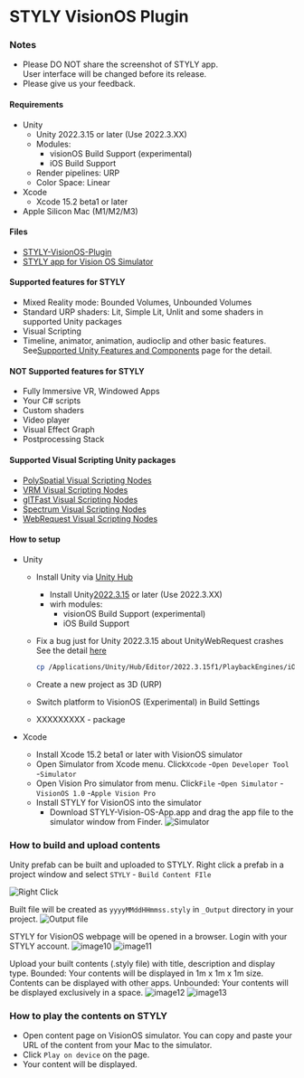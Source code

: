 # STYLY VisionOS Plugin

### Notes
* Please DO NOT share the screenshot of STYLY app.  
User interface will be changed before its release.
* Please give us your feedback.  

#### Requirements

* Unity
  * Unity 2022.3.15 or later (Use 2022.3.XX)
  * Modules:
    * visionOS Build Support (experimental)
    * iOS Build Support
  * Render pipelines: URP
  * Color Space: Linear
* Xcode
  * Xcode 15.2 beta1 or later
* Apple Silicon Mac (M1/M2/M3)

#### Files

* [STYLY-VisionOS-Plugin](https://drive.google.com/uc?export=download&id=1opDf03H5RrfYrJmeDMfXw3WCMrJ4nZWU)
* [STYLY app for Vision OS Simulator](https://drive.google.com/uc?export=download&id=1GR4Xw14_gMSG_fW7dyXPoTyFde4D6Vwz)

#### Supported features for STYLY

* Mixed Reality mode: Bounded Volumes, Unbounded Volumes
* Standard URP shaders: Lit, Simple Lit, Unlit and some shaders in supported Unity packages
* Visual Scripting
* Timeline, animator, animation, audioclip and other basic features. See[Supported Unity Features and Components](https://docs.unity3d.com/Packages/com.unity.polyspatial.visionos@0.7/manual/SupportedFeatures.html) page for the detail.

#### **NOT** Supported features for STYLY

* Fully Immersive VR, Windowed Apps
* Your C# scripts
* Custom shaders
* Video player
* Visual Effect Graph
* Postprocessing Stack

#### Supported Visual Scripting Unity packages

* [PolySpatial Visual Scripting Nodes](https://openupm.com/packages/com.styly.polyspatial-visualscripting-nodes/)
* [VRM Visual Scripting Nodes](https://openupm.com/packages/com.from2001.vrm-visualscripting-nodes/)
* [glTFast Visual Scripting Nodes](https://openupm.com/packages/com.from2001.gltfast-visualscripting-nodes/)
* [Spectrum Visual Scripting Nodes](https://openupm.com/packages/com.from2001.spectrum-visualscripting-nodes/)
* [WebRequest Visual Scripting Nodes](https://openupm.com/packages/com.styly.webrequest-visualscripting-nodes/)

#### How to setup

* Unity

  * Install Unity via [Unity Hub](https://unity.com/unity-hub)

    * Install Unity[2022.3.15](https://unity.com/ja/releases/editor/whats-new/2022.3.15) or later (Use 2022.3.XX)
    * wirh modules:
      * visionOS Build Support (experimental)
      * iOS Build Support
  * Fix a bug just for Unity 2022.3.15 about UnityWebRequest crashes
    See the detail [here](https://discussions.unity.com/t/unitywebrequest-crashes-app/316641/29)

    ```sh
    cp /Applications/Unity/Hub/Editor/2022.3.15f1/PlaybackEngines/iOSSupport/Trampoline/Classes/Unity/UnityWebRequest.mm /Applications/Unity/Hub/Editor/2022.3.15f1/PlaybackEngines/VisionOSPlayer/Trampoline/Classes/Unity/UnityWebRequest.mm
    ```
  * Create a new project as 3D (URP)
  * Switch platform to VisionOS (Experimental) in Build Settings
  * XXXXXXXXX - package
* Xcode

  * Install Xcode 15.2 beta1 or later with VisionOS simulator
  * Open Simulator from Xcode menu. Click`Xcode` -`Open Developer Tool` -`Simulator`
  * Open Vision Pro simulator from menu. Click`File` -`Open Simulator` -`VisionOS 1.0` -`Apple Vision Pro`
  * Install STYLY for VisionOS into the simulator
    * Download STYLY-Vision-OS-App.app and drag the app file to the simulator window from Finder.
![Simulator](https://github.com/styly-dev/PolySpatial_VisualScriptingNodes/assets/387880/0e2da2ad-f45c-4452-b71e-9339ade58fd6)

### How to build and upload contents

Unity prefab can be built and uploaded to STYLY. Right click a prefab in a project window and select `STYLY` - `Build Content FIle`

![Right Click](https://github.com/styly-dev/PolySpatial_VisualScriptingNodes/assets/387880/bb5b85d5-4106-4561-aeca-cc8a5297c5cd)

Built file will be created as `yyyyMMddHHmmss.styly` in `_Output` directory in your project.
![Output file](https://github.com/styly-dev/PolySpatial_VisualScriptingNodes/assets/387880/555c708b-787c-48a6-ba93-13c168643f44)

STYLY for VisionOS webpage will be opened in a browser. Login with your STYLY account.
![image10](https://github.com/styly-dev/PolySpatial_VisualScriptingNodes/assets/387880/b82c11f0-706d-434e-9b50-c67b6eca11f9)
![image11](https://github.com/styly-dev/PolySpatial_VisualScriptingNodes/assets/387880/3570cd01-34a0-46a3-b927-f8d087db330b)

Upload your built contents (.styly file) with title, description and display type.
Bounded: Your contents will be displayed in 1m x 1m x 1m size. Contents can be displayed with other apps.
Unbounded: Your contents will be displayed exclusively in a space.
![image12](https://github.com/styly-dev/PolySpatial_VisualScriptingNodes/assets/387880/cb70d668-9970-4d48-8d0d-941654e6aab1)
![image13](https://github.com/styly-dev/PolySpatial_VisualScriptingNodes/assets/387880/9c3e2644-d2de-4bed-bcd4-b5e2eac3f098)

### How to play the contents on STYLY

* Open content page on VisionOS simulator. You can copy and paste your URL of the content from your Mac to the simulator.
* Click `Play on device` on the page.
* Your content will be displayed.

